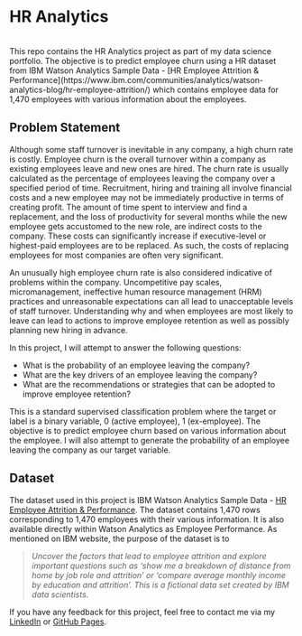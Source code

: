 # HR Analytics
<br>
This repo contains the HR Analytics project as part of my data science portfolio. The objective is to predict employee churn using a HR dataset from IBM Watson Analytics Sample Data - [HR Employee Attrition & Performance](https://www.ibm.com/communities/analytics/watson-analytics-blog/hr-employee-attrition/) which contains employee data for 1,470 employees with various information about the employees. 

## <a name="problem">Problem Statement</a>
Although some staff turnover is inevitable in any company, a high churn rate is costly. Employee churn is the overall turnover within a company as existing employees leave and new ones are hired. The churn rate is usually calculated as the percentage of employees leaving the company over a specified period of time. Recruitment, hiring and training all involve financial costs and a new employee may not be immediately productive in terms of creating profit. The amount of time spent to interview and find a replacement, and the loss of productivity for several months while the new employee gets accustomed to the new role, are indirect costs to the company. These costs can significantly increase if executive-level or highest-paid employees are to be replaced. As such, the costs of replacing employees for most companies are often very significant.

An unusually high employee churn rate is also considered indicative of problems within the company. Uncompetitive pay scales, micromanagement, ineffective human resource management (HRM) practices and unreasonable expectations can all lead to unacceptable levels of staff turnover. Understanding why and when employees are most likely to leave can lead to actions to improve employee retention as well as possibly planning new hiring in advance. 

In this project, I will attempt to answer the following questions: 

- What is the probability of an employee leaving the company? 
- What are the key drivers of an employee leaving the company? 
- What are the recommendations or strategies that can be adopted to improve employee retention?

This is a standard supervised classification problem where the target or label is a binary variable, 0 (active employee), 1 (ex-employee). The objective is to predict employee churn based on various information about the employee. I will also attempt to generate the probability of an employee leaving the company as our target variable.

## <a name="data">Dataset</a>

The dataset used in this project is IBM Watson Analytics Sample Data - [HR Employee Attrition & Performance](https://www.ibm.com/communities/analytics/watson-analytics-blog/hr-employee-attrition/). The dataset contains 1,470 rows corresponding to 1,470 employees with their various information. It is also available directly within Watson Analytics as Employee Performance. As mentioned on IBM website, the purpose of the dataset is to

> *Uncover the factors that lead to employee attrition and explore important questions such as ‘show me a breakdown of distance from home by job role and attrition’ or ‘compare average monthly income by education and attrition’. This is a fictional data set created by IBM data scientists.*

If you have any feedback for this project, feel free to contact me via my [LinkedIn](https://www.linkedin.com/in/limchiahooi) or [GitHub Pages](https://limchiahooi.github.io).
